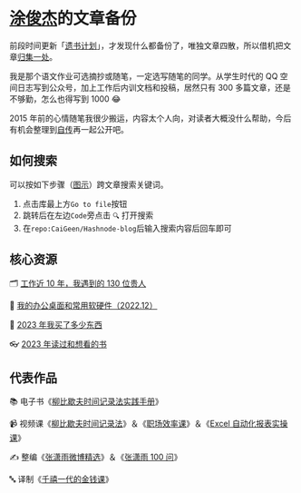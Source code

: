 # [涂俊杰](https://nextjs-notion-starter-kit-peach-seven.vercel.app/)的文章备份
前段时间更新「[遗书计划](https://blog.tujunjie.com/20230521150531)」，才发现什么都备份了，唯独文章四散，所以借机把文章[归集一处](https://github.com/CaiGeen/Hashnode-blog/blob/main/Archive%20of%20%E6%B6%82%E4%BF%8A%E6%9D%B0JunJie.csv)。

我是那个语文作业可选摘抄或随笔，一定选写随笔的同学。从学生时代的 QQ 空间日志写到公众号，加上工作后内训文档和投稿，居然只有 300 多篇文章，还是不够勤，怎么也得写到 1000 😂

2015 年前的心情随笔我很少搬运，内容太个人向，对读者大概没什么帮助，今后有机会整理到[自传](https://blog.tujunjie.com/20230521104818)再一起公开吧。

## 如何搜索
可以按如下步骤（[图示](https://cdn.hashnode.com/res/hashnode/image/upload/v1685373924344/cd2e5f47-7f12-4954-8867-dca1162a713f.png)）跨文章搜索关键词。

1. 点击库最上方`Go to file`按钮
2. 跳转后在左边`Code`旁点击 `🔍` 打开搜索
3. 在`repo:CaiGeen/Hashnode-blog`后输入搜索内容后回车即可

## 核心资源

🗂️ [工作近 10 年，我遇到的 130 位贵人](https://blog.tujunjie.com/20230711200815)

🔌 [我的办公桌面和常用软硬件（2022.12）](https://blog.tujunjie.com/20230525172333)

🛒 [2023 年我买了多少东西](https://blog.tujunjie.com/20231125145045)

👓 [2023 年读过和想看的书](https://blog.tujunjie.com/20231125145045)

## 代表作品
📚 电子书《[柳比歇夫时间记录法实践手册](https://shijian.tujunjie.com/)》

📹 视频课《[柳比歇夫时间记录法](https://study.163.com/course/courseMain.htm?share=2&shareId=400000000640077&courseId=1209678842&_trace_c_p_k2_=f4e72b3d759c4c2badd77ce94f0bd081)》＆《[职场效率课](https://study.163.com/course/courseMain.htm?courseId=1209732851&share=2&shareId=400000000640077)》＆《[Excel 自动化报表实操课](https://www.aikewang.com/course/14)》

✍️ 整编《[张潇雨微博精选](https://rili.zxy.wiki/)》＆《[张潇雨 100 问](https://pan.baidu.com/s/1HboXmZ7N0rFr66Y45HrODw?pwd=a5ej)》

🔤 译制《[千禧一代的金钱课](https://www.bilibili.com/video/BV1mK4y1b761/)》
